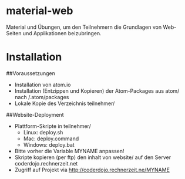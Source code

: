 material-web
============

Material und Übungen, um den Teilnehmern die Grundlagen von Web-Seiten und Applikationen beizubringen.

# Installation

##Voraussetzungen
- Installation von atom.io
- Installation (Entzippen und Kopieren) der Atom-Packages aus atom/ nach <userdir>/.atom/packages
- Lokale Kopie des Verzeichnis teilnehmer/

##Website-Deployment
- Plattform-Skripte in teilnehmer/ 
  - Linux: deploy.sh
  - Mac: deploy.command
  - Windows: deploy.bat
- Bitte vorher die Variable MYNAME anpassen!
- Skripte kopieren (per ftp) den inhalt von website/ auf den Server coderdojo.rechnerzeit.net
- Zugriff auf Projekt via http://coderdojo.rechnerzeit.ne/MYNAME

